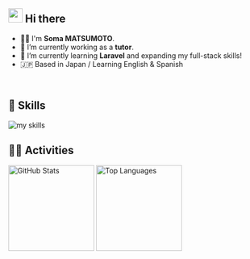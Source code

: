 <!-- プロフィールや連絡先を変更 -->
## <img src="https://media.giphy.com/media/hvRJCLFzcasrR4ia7z/giphy.gif" width="28"> Hi there

- 🧑‍💻 I'm **Soma MATSUMOTO**.
- 🔭 I’m currently working as a **tutor**.
- 🌱 I’m currently learning **Laravel** and expanding my full-stack skills!
- 🇯🇵 Based in Japan / Learning English & Spanish
<br>

<!-- 技術スタック -->
## 🌱 Skills
<img alt="my skills" src="https://skillicons.dev/icons?theme=dark&perline=7&i=html,css,js,ts,react,figma,laravel,php,flatter,docker" />
<br>

<!-- GitHub username-->
## 🏃‍♂️ Activities
<div align="left"> 
  <img alt="GitHub Stats" height="170px" src="https://github-readme-stats.vercel.app/api?username=Soma2367&theme=vue-dark&show_icons=true&count_private=true" />
  <img alt="Top Languages" height="170px" src="https://github-readme-stats.vercel.app/api/top-langs/?username=Soma2367&theme=vue-dark&layout=compact" />
</div>
